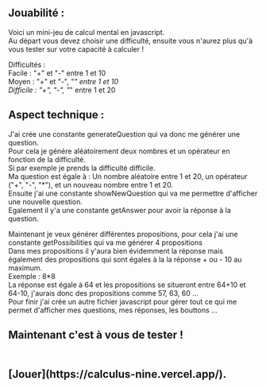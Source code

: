 <h2>Jouabilité :</h2> 
Voici un mini-jeu de calcul mental en javascript.
<br>
Au départ vous devez choisir une difficulté, ensuite vous n'aurez plus qu'à vous tester sur votre capacité à calculer !
<br>

Difficultés :
<br>
Facile : "+" et "-" entre 1 et 10
<br>
Moyen : "+" et "-", "*" entre 1 et 10
<br>
Difficile : "+", "-", "*" entre 1 et 20
<br>


<h2>Aspect technique :</h2> 

J'ai crée une constante generateQuestion qui va donc me générer une question.
<br>
Pour cela je génére aléatoirement deux nombres et un opérateur en fonction de la difficulté.
<br>
Si par exemple je prends la difficulté difficile.
<br>
Ma question est égale à : Un nombre aléatoire entre 1 et 20, un opérateur ("+", "-", "*"), et un nouveau nombre entre 1 et 20.
<br>
Ensuite j'ai une constante showNewQuestion qui va me permettre d'afficher une nouvelle question.
<br>
Egalement il y'a une constante getAnswer pour avoir la réponse à la question.
<br>


Maintenant je veux générer différentes propositions, pour cela j'ai une constante getPossibilities qui va me générer 4 propositions
<br>
Dans mes propositions il y'aura bien évidemment la réponse mais également des propositions qui sont égales à la la réponse + ou - 10 au maximum.
<br>
Exemple : 8*8 
<br>
La réponse est égale à 64 et les propositions se situeront entre 64+10 et 64-10, j'aurais donc des propositions comme 57, 63, 60 ...
<br>
Pour finir j'ai crée un autre fichier javascript pour gérer tout ce qui me permet d'afficher mes questions, mes réponses, les bouttons ...
<br>
<h2> Maintenant c'est à vous de tester ! <h2>
 <br>
[Jouer](https://calculus-nine.vercel.app/).


